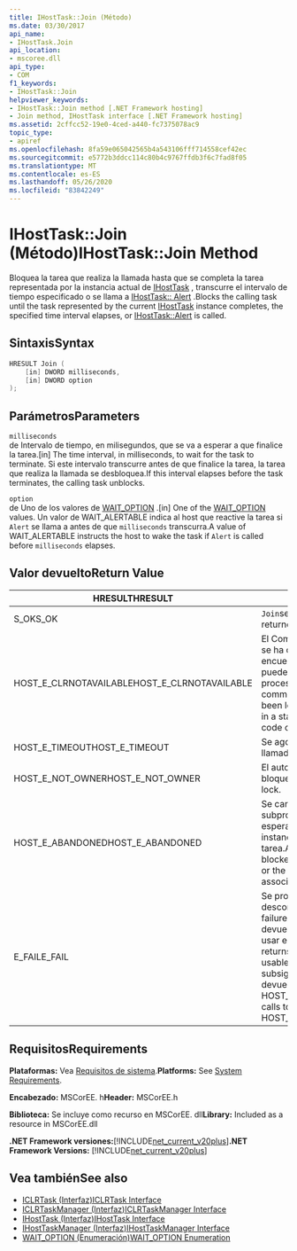 ```yaml
---
title: IHostTask::Join (Método)
ms.date: 03/30/2017
api_name:
- IHostTask.Join
api_location:
- mscoree.dll
api_type:
- COM
f1_keywords:
- IHostTask::Join
helpviewer_keywords:
- IHostTask::Join method [.NET Framework hosting]
- Join method, IHostTask interface [.NET Framework hosting]
ms.assetid: 2cffcc52-19e0-4ced-a440-fc7375078ac9
topic_type:
- apiref
ms.openlocfilehash: 8fa59e065042565b4a543106fff714558cef42ec
ms.sourcegitcommit: e5772b3ddcc114c80b4c9767ffdb3f6c7fad8f05
ms.translationtype: MT
ms.contentlocale: es-ES
ms.lasthandoff: 05/26/2020
ms.locfileid: "83842249"
---
```

# <a name="ihosttaskjoin-method"></a><span data-ttu-id="82ad3-102">IHostTask::Join (Método)</span><span class="sxs-lookup"><span data-stu-id="82ad3-102">IHostTask::Join Method</span></span>
<span data-ttu-id="82ad3-103">Bloquea la tarea que realiza la llamada hasta que se completa la tarea representada por la instancia actual de [IHostTask](../../../../docs/framework/unmanaged-api/hosting/ihosttask-interface.md) , transcurre el intervalo de tiempo especificado o se llama a [IHostTask:: Alert](ihosttask-alert-method.md) .</span><span class="sxs-lookup"><span data-stu-id="82ad3-103">Blocks the calling task until the task represented by the current [IHostTask](../../../../docs/framework/unmanaged-api/hosting/ihosttask-interface.md) instance completes, the specified time interval elapses, or [IHostTask::Alert](ihosttask-alert-method.md) is called.</span></span>  
  
## <a name="syntax"></a><span data-ttu-id="82ad3-104">Sintaxis</span><span class="sxs-lookup"><span data-stu-id="82ad3-104">Syntax</span></span>  
  
```cpp  
HRESULT Join (  
    [in] DWORD milliseconds,  
    [in] DWORD option  
);  
```  
  
## <a name="parameters"></a><span data-ttu-id="82ad3-105">Parámetros</span><span class="sxs-lookup"><span data-stu-id="82ad3-105">Parameters</span></span>  
 `milliseconds`  
 <span data-ttu-id="82ad3-106">de Intervalo de tiempo, en milisegundos, que se va a esperar a que finalice la tarea.</span><span class="sxs-lookup"><span data-stu-id="82ad3-106">[in] The time interval, in milliseconds, to wait for the task to terminate.</span></span> <span data-ttu-id="82ad3-107">Si este intervalo transcurre antes de que finalice la tarea, la tarea que realiza la llamada se desbloquea.</span><span class="sxs-lookup"><span data-stu-id="82ad3-107">If this interval elapses before the task terminates, the calling task unblocks.</span></span>  
  
 `option`  
 <span data-ttu-id="82ad3-108">de Uno de los valores de [WAIT_OPTION](wait-option-enumeration.md) .</span><span class="sxs-lookup"><span data-stu-id="82ad3-108">[in] One of the [WAIT_OPTION](wait-option-enumeration.md) values.</span></span> <span data-ttu-id="82ad3-109">Un valor de WAIT_ALERTABLE indica al host que reactive la tarea si `Alert` se llama a antes de que `milliseconds` transcurra.</span><span class="sxs-lookup"><span data-stu-id="82ad3-109">A value of WAIT_ALERTABLE instructs the host to wake the task if `Alert` is called before `milliseconds` elapses.</span></span>  
  
## <a name="return-value"></a><span data-ttu-id="82ad3-110">Valor devuelto</span><span class="sxs-lookup"><span data-stu-id="82ad3-110">Return Value</span></span>  
  
|<span data-ttu-id="82ad3-111">HRESULT</span><span class="sxs-lookup"><span data-stu-id="82ad3-111">HRESULT</span></span>|<span data-ttu-id="82ad3-112">Descripción</span><span class="sxs-lookup"><span data-stu-id="82ad3-112">Description</span></span>|  
|-------------|-----------------|  
|<span data-ttu-id="82ad3-113">S_OK</span><span class="sxs-lookup"><span data-stu-id="82ad3-113">S_OK</span></span>|<span data-ttu-id="82ad3-114">`Join`se devolvió correctamente.</span><span class="sxs-lookup"><span data-stu-id="82ad3-114">`Join` returned successfully.</span></span>|  
|<span data-ttu-id="82ad3-115">HOST_E_CLRNOTAVAILABLE</span><span class="sxs-lookup"><span data-stu-id="82ad3-115">HOST_E_CLRNOTAVAILABLE</span></span>|<span data-ttu-id="82ad3-116">El Common Language Runtime (CLR) no se ha cargado en un proceso o el CLR se encuentra en un estado en el que no puede ejecutar código administrado ni procesar la llamada correctamente.</span><span class="sxs-lookup"><span data-stu-id="82ad3-116">The common language runtime (CLR) has not been loaded into a process, or the CLR is in a state in which it cannot run managed code or process the call successfully.</span></span>|  
|<span data-ttu-id="82ad3-117">HOST_E_TIMEOUT</span><span class="sxs-lookup"><span data-stu-id="82ad3-117">HOST_E_TIMEOUT</span></span>|<span data-ttu-id="82ad3-118">Se agotó el tiempo de espera de la llamada.</span><span class="sxs-lookup"><span data-stu-id="82ad3-118">The call timed out.</span></span>|  
|<span data-ttu-id="82ad3-119">HOST_E_NOT_OWNER</span><span class="sxs-lookup"><span data-stu-id="82ad3-119">HOST_E_NOT_OWNER</span></span>|<span data-ttu-id="82ad3-120">El autor de la llamada no posee el bloqueo.</span><span class="sxs-lookup"><span data-stu-id="82ad3-120">The caller does not own the lock.</span></span>|  
|<span data-ttu-id="82ad3-121">HOST_E_ABANDONED</span><span class="sxs-lookup"><span data-stu-id="82ad3-121">HOST_E_ABANDONED</span></span>|<span data-ttu-id="82ad3-122">Se canceló un evento mientras un subproceso o fibra bloqueados estaba esperando en él, o bien la `IHostTask` instancia actual no está asociada a una tarea.</span><span class="sxs-lookup"><span data-stu-id="82ad3-122">An event was canceled while a blocked thread or fiber was waiting on it, or the current `IHostTask` instance is not associated with a task.</span></span>|  
|<span data-ttu-id="82ad3-123">E_FAIL</span><span class="sxs-lookup"><span data-stu-id="82ad3-123">E_FAIL</span></span>|<span data-ttu-id="82ad3-124">Se produjo un error grave desconocido.</span><span class="sxs-lookup"><span data-stu-id="82ad3-124">An unknown catastrophic failure occurred.</span></span> <span data-ttu-id="82ad3-125">Cuando un método devuelve E_FAIL, CLR ya no se puede usar en el proceso.</span><span class="sxs-lookup"><span data-stu-id="82ad3-125">When a method returns E_FAIL, the CLR is no longer usable within the process.</span></span> <span data-ttu-id="82ad3-126">Las llamadas subsiguientes a métodos de hospedaje devuelven HOST_E_CLRNOTAVAILABLE.</span><span class="sxs-lookup"><span data-stu-id="82ad3-126">Subsequent calls to hosting methods return HOST_E_CLRNOTAVAILABLE.</span></span>|  
  
## <a name="requirements"></a><span data-ttu-id="82ad3-127">Requisitos</span><span class="sxs-lookup"><span data-stu-id="82ad3-127">Requirements</span></span>  
 <span data-ttu-id="82ad3-128">**Plataformas:** Vea [Requisitos de sistema](../../get-started/system-requirements.md).</span><span class="sxs-lookup"><span data-stu-id="82ad3-128">**Platforms:** See [System Requirements](../../get-started/system-requirements.md).</span></span>  
  
 <span data-ttu-id="82ad3-129">**Encabezado:** MSCorEE. h</span><span class="sxs-lookup"><span data-stu-id="82ad3-129">**Header:** MSCorEE.h</span></span>  
  
 <span data-ttu-id="82ad3-130">**Biblioteca:** Se incluye como recurso en MSCorEE. dll</span><span class="sxs-lookup"><span data-stu-id="82ad3-130">**Library:** Included as a resource in MSCorEE.dll</span></span>  
  
 <span data-ttu-id="82ad3-131">**.NET Framework versiones:**[!INCLUDE[net_current_v20plus](../../../../includes/net-current-v20plus-md.md)]</span><span class="sxs-lookup"><span data-stu-id="82ad3-131">**.NET Framework Versions:** [!INCLUDE[net_current_v20plus](../../../../includes/net-current-v20plus-md.md)]</span></span>  
  
## <a name="see-also"></a><span data-ttu-id="82ad3-132">Vea también</span><span class="sxs-lookup"><span data-stu-id="82ad3-132">See also</span></span>

- [<span data-ttu-id="82ad3-133">ICLRTask (Interfaz)</span><span class="sxs-lookup"><span data-stu-id="82ad3-133">ICLRTask Interface</span></span>](iclrtask-interface.md)
- [<span data-ttu-id="82ad3-134">ICLRTaskManager (Interfaz)</span><span class="sxs-lookup"><span data-stu-id="82ad3-134">ICLRTaskManager Interface</span></span>](iclrtaskmanager-interface.md)
- [<span data-ttu-id="82ad3-135">IHostTask (Interfaz)</span><span class="sxs-lookup"><span data-stu-id="82ad3-135">IHostTask Interface</span></span>](ihosttask-interface.md)
- [<span data-ttu-id="82ad3-136">IHostTaskManager (Interfaz)</span><span class="sxs-lookup"><span data-stu-id="82ad3-136">IHostTaskManager Interface</span></span>](ihosttaskmanager-interface.md)
- [<span data-ttu-id="82ad3-137">WAIT_OPTION (Enumeración)</span><span class="sxs-lookup"><span data-stu-id="82ad3-137">WAIT_OPTION Enumeration</span></span>](wait-option-enumeration.md)

